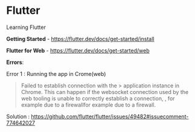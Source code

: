# Flutter
Learning Flutter

**Getting Started** - https://flutter.dev/docs/get-started/install 

**Flutter for Web** - https://flutter.dev/docs/get-started/web


**Errors**:

Error 1 : Running the app in Crome(web)
> Failed to establish connection with the > application instance in Chrome. This can happen if the websocket connection used by the web tooling is unable to correctly establish a connection, , for example due to a firewallfor example due to a firewall.

Solution : https://github.com/flutter/flutter/issues/49482#issuecomment-774642027 
